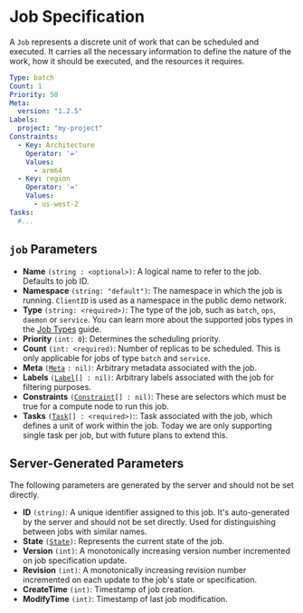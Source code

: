 # Job Specification

A `Job` represents a discrete unit of work that can be scheduled and executed. It carries all the necessary information to define the nature of the work, how it should be executed, and the resources it requires.

```yaml
Type: batch
Count: 1
Priority: 50
Meta:
  version: "1.2.5"
Labels:
  project: "my-project"
Constraints:
  - Key: Architecture
    Operator: '='
    Values:
      - arm64
  - Key: region
    Operator: '='
    Values:
      - us-west-2
Tasks:
  #...
```

## `job` Parameters

* **Name** `(string : <optional>)`: A logical name to refer to the job. Defaults to job ID.
* **Namespace** `(string: "default")`: The namespace in which the job is running. `ClientID` is used as a namespace in the public demo network.
* **Type** `(string: <required>)`: The type of the job, such as `batch`, `ops`, `daemon` or `service`. You can learn more about the supported jobs types in the [Job Types](../job-types.md) guide.
* **Priority** `(int: 0`): Determines the scheduling priority.
* **Count** `(int: <required)`: Number of replicas to be scheduled. This is only applicable for jobs of type `batch` and `service`.
* **Meta** `(`[`Meta`](meta.md) `: nil)`: Arbitrary metadata associated with the job.
* **Labels** `(`[`Label`](../label.md)`[] : nil)`: Arbitrary labels associated with the job for filtering purposes.
* **Constraints** `(`[`Constraint`](../constraint.md)`[] : nil)`: These are selectors which must be true for a compute node to run this job.
* **Tasks** `(`[`Task`](./)`[] : <required>)`:: Task associated with the job, which defines a unit of work within the job. Today we are only supporting single task per job, but with future plans to extend this.

## Server-Generated Parameters

The following parameters are generated by the server and should not be set directly.

* **ID** `(string)`: A unique identifier assigned to this job. It's auto-generated by the server and should not be set directly. Used for distinguishing between jobs with similar names.
* **State** `(`[`State`](../state.md)`)`: Represents the current state of the job.
* **Version** `(int)`: A monotonically increasing version number incremented on job specification update.
* **Revision** `(int)`: A monotonically increasing revision number incremented on each update to the job's state or specification.
* **CreateTime** `(int)`: Timestamp of job creation.
* **ModifyTime** `(int)`: Timestamp of last job modification.
